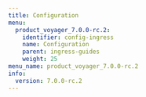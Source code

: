 ```yaml
---
title: Configuration
menu:
  product_voyager_7.0.0-rc.2:
    identifier: config-ingress
    name: Configuration
    parent: ingress-guides
    weight: 25
menu_name: product_voyager_7.0.0-rc.2
info:
  version: 7.0.0-rc.2
---
```


